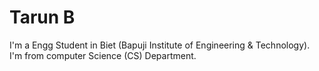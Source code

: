 # Tarun B
I'm a Engg Student in Biet (Bapuji Institute of Engineering & Technology).
I'm from computer Science (CS) Department.
